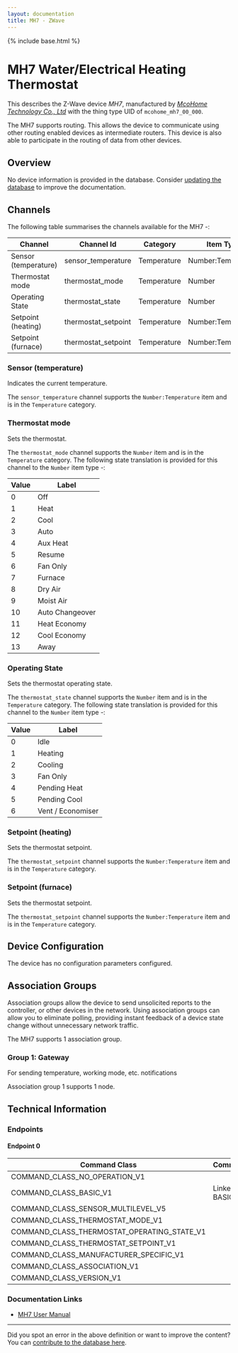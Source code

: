 ```yaml
---
layout: documentation
title: MH7 - ZWave
---
```


{% include base.html %}

# MH7 Water/Electrical Heating Thermostat
This describes the Z-Wave device *MH7*, manufactured by *[McoHome Technology Co., Ltd](http://www.mcohome.com/)* with the thing type UID of ```mcohome_mh7_00_000```.

The MH7 supports routing. This allows the device to communicate using other routing enabled devices as intermediate routers.  This device is also able to participate in the routing of data from other devices.

## Overview

No device information is provided in the database. Consider [updating the database](http://www.cd-jackson.com/index.php/zwave/zwave-device-database/zwave-device-list/devicesummary/439) to improve the documentation.

## Channels

The following table summarises the channels available for the MH7 -:

| Channel | Channel Id | Category | Item Type |
|---------|------------|----------|-----------|
| Sensor (temperature) | sensor_temperature | Temperature | Number:Temperature | 
| Thermostat mode | thermostat_mode | Temperature | Number | 
| Operating State | thermostat_state | Temperature | Number | 
| Setpoint (heating) | thermostat_setpoint | Temperature | Number:Temperature | 
| Setpoint (furnace) | thermostat_setpoint | Temperature | Number:Temperature | 

### Sensor (temperature)

Indicates the current temperature.

The ```sensor_temperature``` channel supports the ```Number:Temperature``` item and is in the ```Temperature``` category.

### Thermostat mode

Sets the thermostat.

The ```thermostat_mode``` channel supports the ```Number``` item and is in the ```Temperature``` category.
The following state translation is provided for this channel to the ```Number``` item type -:

| Value | Label     |
|-------|-----------|
| 0 | Off |
| 1 | Heat |
| 2 | Cool |
| 3 | Auto |
| 4 | Aux Heat |
| 5 | Resume |
| 6 | Fan Only |
| 7 | Furnace |
| 8 | Dry Air |
| 9 | Moist Air |
| 10 | Auto Changeover |
| 11 | Heat Economy |
| 12 | Cool Economy |
| 13 | Away |

### Operating State

Sets the thermostat operating state.

The ```thermostat_state``` channel supports the ```Number``` item and is in the ```Temperature``` category.
The following state translation is provided for this channel to the ```Number``` item type -:

| Value | Label     |
|-------|-----------|
| 0 | Idle |
| 1 | Heating |
| 2 | Cooling |
| 3 | Fan Only |
| 4 | Pending Heat |
| 5 | Pending Cool |
| 6 | Vent / Economiser |

### Setpoint (heating)

Sets the thermostat setpoint.

The ```thermostat_setpoint``` channel supports the ```Number:Temperature``` item and is in the ```Temperature``` category.

### Setpoint (furnace)

Sets the thermostat setpoint.

The ```thermostat_setpoint``` channel supports the ```Number:Temperature``` item and is in the ```Temperature``` category.



## Device Configuration

The device has no configuration parameters configured.

## Association Groups

Association groups allow the device to send unsolicited reports to the controller, or other devices in the network. Using association groups can allow you to eliminate polling, providing instant feedback of a device state change without unnecessary network traffic.

The MH7 supports 1 association group.

### Group 1: Gateway

For sending temperature, working mode, etc. notifications

Association group 1 supports 1 node.

## Technical Information

### Endpoints

#### Endpoint 0

| Command Class | Comment |
|---------------|---------|
| COMMAND_CLASS_NO_OPERATION_V1| |
| COMMAND_CLASS_BASIC_V1| Linked to BASIC|
| COMMAND_CLASS_SENSOR_MULTILEVEL_V5| |
| COMMAND_CLASS_THERMOSTAT_MODE_V1| |
| COMMAND_CLASS_THERMOSTAT_OPERATING_STATE_V1| |
| COMMAND_CLASS_THERMOSTAT_SETPOINT_V1| |
| COMMAND_CLASS_MANUFACTURER_SPECIFIC_V1| |
| COMMAND_CLASS_ASSOCIATION_V1| |
| COMMAND_CLASS_VERSION_V1| |

### Documentation Links

* [MH7 User Manual](https://www.cd-jackson.com/zwave_device_uploads/439/20160513165243.pdf)

---

Did you spot an error in the above definition or want to improve the content?
You can [contribute to the database here](http://www.cd-jackson.com/index.php/zwave/zwave-device-database/zwave-device-list/devicesummary/439).
